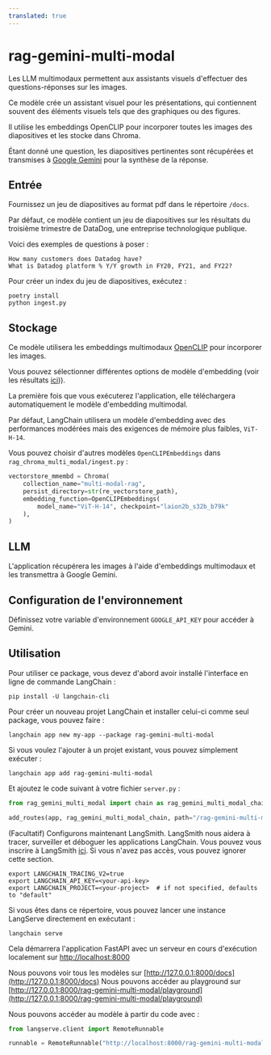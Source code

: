 ```yaml
---
translated: true
---
```


# rag-gemini-multi-modal

Les LLM multimodaux permettent aux assistants visuels d'effectuer des questions-réponses sur les images.

Ce modèle crée un assistant visuel pour les présentations, qui contiennent souvent des éléments visuels tels que des graphiques ou des figures.

Il utilise les embeddings OpenCLIP pour incorporer toutes les images des diapositives et les stocke dans Chroma.

Étant donné une question, les diapositives pertinentes sont récupérées et transmises à [Google Gemini](https://deepmind.google/technologies/gemini/#introduction) pour la synthèse de la réponse.

## Entrée

Fournissez un jeu de diapositives au format pdf dans le répertoire `/docs`.

Par défaut, ce modèle contient un jeu de diapositives sur les résultats du troisième trimestre de DataDog, une entreprise technologique publique.

Voici des exemples de questions à poser :

```text
How many customers does Datadog have?
What is Datadog platform % Y/Y growth in FY20, FY21, and FY22?
```

Pour créer un index du jeu de diapositives, exécutez :

```shell
poetry install
python ingest.py
```

## Stockage

Ce modèle utilisera les embeddings multimodaux [OpenCLIP](https://github.com/mlfoundations/open_clip) pour incorporer les images.

Vous pouvez sélectionner différentes options de modèle d'embedding (voir les résultats [ici](https://github.com/mlfoundations/open_clip/blob/main/docs/openclip_results.csv))).

La première fois que vous exécuterez l'application, elle téléchargera automatiquement le modèle d'embedding multimodal.

Par défaut, LangChain utilisera un modèle d'embedding avec des performances modérées mais des exigences de mémoire plus faibles, `ViT-H-14`.

Vous pouvez choisir d'autres modèles `OpenCLIPEmbeddings` dans `rag_chroma_multi_modal/ingest.py` :

```python
vectorstore_mmembd = Chroma(
    collection_name="multi-modal-rag",
    persist_directory=str(re_vectorstore_path),
    embedding_function=OpenCLIPEmbeddings(
        model_name="ViT-H-14", checkpoint="laion2b_s32b_b79k"
    ),
)
```

## LLM

L'application récupérera les images à l'aide d'embeddings multimodaux et les transmettra à Google Gemini.

## Configuration de l'environnement

Définissez votre variable d'environnement `GOOGLE_API_KEY` pour accéder à Gemini.

## Utilisation

Pour utiliser ce package, vous devez d'abord avoir installé l'interface en ligne de commande LangChain :

```shell
pip install -U langchain-cli
```

Pour créer un nouveau projet LangChain et installer celui-ci comme seul package, vous pouvez faire :

```shell
langchain app new my-app --package rag-gemini-multi-modal
```

Si vous voulez l'ajouter à un projet existant, vous pouvez simplement exécuter :

```shell
langchain app add rag-gemini-multi-modal
```

Et ajoutez le code suivant à votre fichier `server.py` :

```python
from rag_gemini_multi_modal import chain as rag_gemini_multi_modal_chain

add_routes(app, rag_gemini_multi_modal_chain, path="/rag-gemini-multi-modal")
```

(Facultatif) Configurons maintenant LangSmith.
LangSmith nous aidera à tracer, surveiller et déboguer les applications LangChain.
Vous pouvez vous inscrire à LangSmith [ici](https://smith.langchain.com/).
Si vous n'avez pas accès, vous pouvez ignorer cette section.

```shell
export LANGCHAIN_TRACING_V2=true
export LANGCHAIN_API_KEY=<your-api-key>
export LANGCHAIN_PROJECT=<your-project>  # if not specified, defaults to "default"
```

Si vous êtes dans ce répertoire, vous pouvez lancer une instance LangServe directement en exécutant :

```shell
langchain serve
```

Cela démarrera l'application FastAPI avec un serveur en cours d'exécution localement sur
[http://localhost:8000](http://localhost:8000)

Nous pouvons voir tous les modèles sur [http://127.0.0.1:8000/docs](http://127.0.0.1:8000/docs)
Nous pouvons accéder au playground sur [http://127.0.0.1:8000/rag-gemini-multi-modal/playground](http://127.0.0.1:8000/rag-gemini-multi-modal/playground)

Nous pouvons accéder au modèle à partir du code avec :

```python
from langserve.client import RemoteRunnable

runnable = RemoteRunnable("http://localhost:8000/rag-gemini-multi-modal")
```
